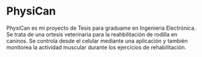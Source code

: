 # PhysiCan
PhysiCan es mi proyecto de Tesis para graduame en Ingeniería Electrónica. Se trata de una ortesis veterinaria para la reahbilitación de rodilla en caninos. Se controla desde el celular mediante una aplicación y también monitorea la actividad muscular durante los ejercicios de rehabilitación.
